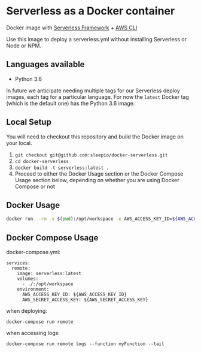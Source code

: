# Serverless as a Docker container

Docker image with [Serverless Framework](https://serverless.com/) + [AWS CLI](https://aws.amazon.com/cli/)

Use this image to deploy a serverless.yml without installing Serverless or Node or NPM.

## Languages available

- Python 3.6

In future we anticipate needing multiple tags for our Serverless deploy images, each tag for a particular language. For now the `latest` Docker tag (which is the default one) has the Python 3.6 image.

## Local Setup

You will need to checkout this repository and build the Docker image on your local.

1. `git checkout git@github.com:sleepio/docker-serverless.git`
2. `cd docker-serverless`
3. `docker build -t serverless:latest .`
4. Proceed to either the Docker Usage section or the Docker Compose Usage section below, depending on whether you are using Docker Compose or not

## Docker Usage

```bash
docker run --rm -v $(pwd):/opt/workspace -e AWS_ACCESS_KEY_ID=${AWS_ACCESS_KEY_ID} -e AWS_SECRET_ACCESS_KEY=${AWS_SECRET_ACCESS_KEY} -e GIT_TOKEN=${GIT_TOKEN} serverless:latest deploy
```

## Docker Compose Usage

docker-compose.yml:
```
services:
  remote:
    image: serverless:latest
    volumes:
      - ./:/opt/workspace
    environment:
      AWS_ACCESS_KEY_ID: ${AWS_ACCESS_KEY_ID}
      AWS_SECRET_ACCESS_KEY: ${AWS_SECRET_ACCESS_KEY}
```

when deploying:
```
docker-compose run remote
```

when accessing logs:
```
docker-compose run remote logs --function myFunction --tail
```

